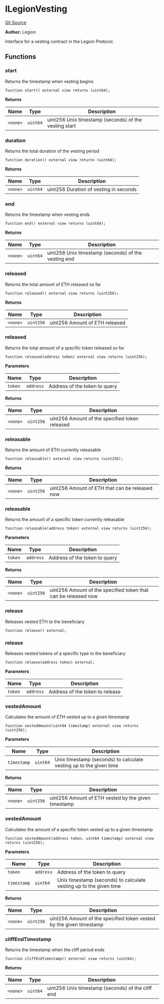 # ILegionVesting
[Git Source](https://github.com/Legion-Team/legion-protocol-contracts/blob/85d479ea08d148a380138b535ed11768adee16de/src/interfaces/vesting/ILegionVesting.sol)

**Author:**
Legion

Interface for a vesting contract in the Legion Protocol.


## Functions
### start

Returns the timestamp when vesting begins


```solidity
function start() external view returns (uint64);
```
**Returns**

|Name|Type|Description|
|----|----|-----------|
|`<none>`|`uint64`|uint256 Unix timestamp (seconds) of the vesting start|


### duration

Returns the total duration of the vesting period


```solidity
function duration() external view returns (uint64);
```
**Returns**

|Name|Type|Description|
|----|----|-----------|
|`<none>`|`uint64`|uint256 Duration of vesting in seconds|


### end

Returns the timestamp when vesting ends


```solidity
function end() external view returns (uint64);
```
**Returns**

|Name|Type|Description|
|----|----|-----------|
|`<none>`|`uint64`|uint256 Unix timestamp (seconds) of the vesting end|


### released

Returns the total amount of ETH released so far


```solidity
function released() external view returns (uint256);
```
**Returns**

|Name|Type|Description|
|----|----|-----------|
|`<none>`|`uint256`|uint256 Amount of ETH released|


### released

Returns the total amount of a specific token released so far


```solidity
function released(address token) external view returns (uint256);
```
**Parameters**

|Name|Type|Description|
|----|----|-----------|
|`token`|`address`|Address of the token to query|

**Returns**

|Name|Type|Description|
|----|----|-----------|
|`<none>`|`uint256`|uint256 Amount of the specified token released|


### releasable

Returns the amount of ETH currently releasable


```solidity
function releasable() external view returns (uint256);
```
**Returns**

|Name|Type|Description|
|----|----|-----------|
|`<none>`|`uint256`|uint256 Amount of ETH that can be released now|


### releasable

Returns the amount of a specific token currently releasable


```solidity
function releasable(address token) external view returns (uint256);
```
**Parameters**

|Name|Type|Description|
|----|----|-----------|
|`token`|`address`|Address of the token to query|

**Returns**

|Name|Type|Description|
|----|----|-----------|
|`<none>`|`uint256`|uint256 Amount of the specified token that can be released now|


### release

Releases vested ETH to the beneficiary


```solidity
function release() external;
```

### release

Releases vested tokens of a specific type to the beneficiary


```solidity
function release(address token) external;
```
**Parameters**

|Name|Type|Description|
|----|----|-----------|
|`token`|`address`|Address of the token to release|


### vestedAmount

Calculates the amount of ETH vested up to a given timestamp


```solidity
function vestedAmount(uint64 timestamp) external view returns (uint256);
```
**Parameters**

|Name|Type|Description|
|----|----|-----------|
|`timestamp`|`uint64`|Unix timestamp (seconds) to calculate vesting up to the given time|

**Returns**

|Name|Type|Description|
|----|----|-----------|
|`<none>`|`uint256`|uint256 Amount of ETH vested by the given timestamp|


### vestedAmount

Calculates the amount of a specific token vested up to a given timestamp


```solidity
function vestedAmount(address token, uint64 timestamp) external view returns (uint256);
```
**Parameters**

|Name|Type|Description|
|----|----|-----------|
|`token`|`address`|Address of the token to query|
|`timestamp`|`uint64`|Unix timestamp (seconds) to calculate vesting up to the given time|

**Returns**

|Name|Type|Description|
|----|----|-----------|
|`<none>`|`uint256`|uint256 Amount of the specified token vested by the given timestamp|


### cliffEndTimestamp

Returns the timestamp when the cliff period ends


```solidity
function cliffEndTimestamp() external view returns (uint64);
```
**Returns**

|Name|Type|Description|
|----|----|-----------|
|`<none>`|`uint64`|uint256 Unix timestamp (seconds) of the cliff end|


